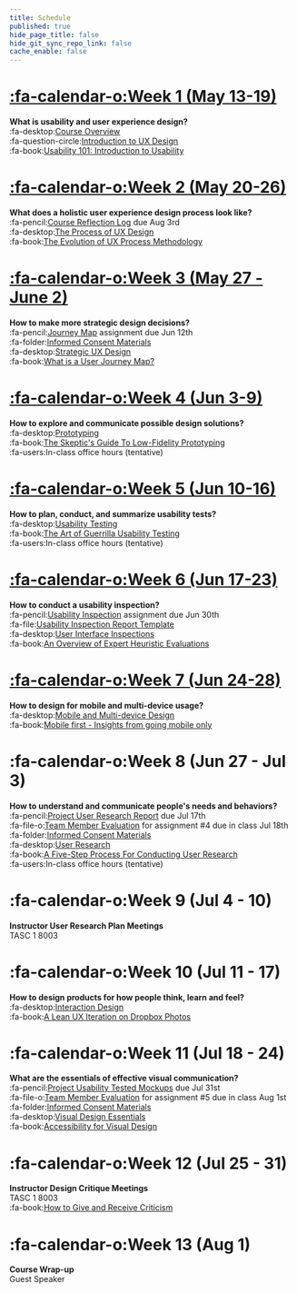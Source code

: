 ```yaml
---
title: Schedule
published: true
hide_page_title: false
hide_git_sync_repo_link: false
cache_enable: false
---
```


# [:fa-calendar-o:Week 1 (May 13-19)](http://edtechuvic.ca/edci335/blog/week-1-may-13-20/)

**What is usability and user experience design?**<br>
:fa-desktop:[Course Overview](../presentations/placeholder-slide?target=_blank)<br>
:fa-question-circle:[Introduction to UX Design](../presentations/placeholder-slide?target=_blank)<br>
:fa-book:[Usability 101: Introduction to Usability](https://www.nngroup.com/articles/usability-101-introduction-to-usability/)

# [:fa-calendar-o:Week 2 (May 20-26)](http://edtechuvic.ca/edci335/blog/week-2-may-20-26/)

**What does a holistic user experience design process look like?**<br>
:fa-pencil:[Course Reflection Log](https://sso.canvaslms.com/courses/1413912/assignments/9519528) due Aug 3rd<br>
:fa-desktop:[The Process of UX Design](../presentations/placeholder-slide?target=_blank)<br>
:fa-book:[The Evolution of UX Process Methodology](https://uxplanet.org/the-evolution-of-ux-process-methodology-47f52557178b)

# [:fa-calendar-o:Week 3 (May 27 - June 2)](http://edtechuvic.ca/edci335/blog/week-3-may-27-june-2/)

**How to make more strategic design decisions?**<br>
:fa-pencil:[Journey Map](https://canvas.sfu.ca/courses/38847/assignments/292821) assignment due Jun 12th<br>
:fa-folder:[Informed Consent Materials](https://sso.canvaslms.com/courses/1413912/files/folder/Handouts/Informed%20Consent)<br>
:fa-desktop:[Strategic UX Design](../presentations/placeholder-slide?target=_blank)<br>
:fa-book:[What is a User Journey Map?](https://www.aytech.ca/blog/user-journey-map/)

# [:fa-calendar-o:Week 4 (Jun 3-9)](http://edtechuvic.ca/edci335/blog/week-4-june-3-9/)

**How to explore and communicate possible design solutions?**<br>
:fa-desktop:[Prototyping](../presentations/placeholder-slide?target=_blank)<br>
:fa-book:[The Skeptic's Guide To Low-Fidelity Prototyping](https://www.smashingmagazine.com/2014/10/the-skeptics-guide-to-low-fidelity-prototyping/)<br>
:fa-users:In-class office hours (tentative)

# [:fa-calendar-o:Week 5 (Jun 10-16)](http://edtechuvic.ca/edci335/blog/week-5-june-10-16/)

**How to plan, conduct, and summarize usability tests?**<br>
:fa-desktop:[Usability Testing](../presentations/placeholder-slide?target=_blank)<br>
:fa-book:[The Art of Guerrilla Usability Testing](http://www.uxbooth.com/articles/the-art-of-guerrilla-usability-testing/)<br>
:fa-users:In-class office hours (tentative)

# [:fa-calendar-o:Week 6 (Jun 17-23)](http://edtechuvic.ca/edci335/blog/week-6-june-17-23/)

**How to conduct a usability inspection?**<br>
:fa-pencil:[Usability Inspection](https://sso.canvaslms.com/courses/1413912/assignments/9519532) assignment due Jun 30th<br>
:fa-file:[Usability Inspection Report Template](https://sso.canvaslms.com/courses/1413912/files/folder/Handouts/Usability%20Inspection%20Report%20Template)<br>
:fa-desktop:[User Interface Inspections](../presentations/placeholder-slide?target=_blank)<br>
:fa-book:[An Overview of Expert Heuristic Evaluations](https://www.uxmatters.com/mt/archives/2014/06/an-overview-of-expert-heuristic-evaluations.php)

# [:fa-calendar-o:Week 7 (Jun 24-28)](http://edtechuvic.ca/edci335/blog/week-7-june-24-28/)

**How to design for mobile and multi-device usage?**<br>
:fa-desktop:[Mobile and Multi-device Design](../presentations/placeholder-slide?target=_blank)<br>
:fa-book:[Mobile first - Insights from going mobile only](http://blog.invisionapp.com/mobile-first-mobile-only/)

# :fa-calendar-o:Week 8 (Jun 27 - Jul 3)

**How to understand and communicate people's needs and behaviors?**<br>
:fa-pencil:[Project User Research Report](https://sso.canvaslms.com/courses/1413912/assignments/9519534) due Jul 17th<br>
:fa-file-o:[Team Member Evaluation](https://sso.canvaslms.com/courses/1413912/files/folder/Handouts/Team%20Member%20Evaluations) for assignment #4 due in class Jul 18th<br>
:fa-folder:[Informed Consent Materials](https://sso.canvaslms.com/courses/1413912/files/folder/Handouts/Informed%20Consent)<br>
:fa-desktop:[User Research](../presentations/placeholder-slide?target=_blank)<br>
:fa-book:[A Five-Step Process For Conducting User Research](http://www.smashingmagazine.com/2013/09/5-step-process-conducting-user-research/)<br>
:fa-users:In-class office hours (tentative)

# :fa-calendar-o:Week 9 (Jul 4 - 10)

**Instructor User Research Plan Meetings**<br>
TASC 1 8003

# :fa-calendar-o:Week 10 (Jul 11 - 17)

**How to design products for how people think, learn and feel?**<br>
:fa-desktop:[Interaction Design](../presentations/placeholder-slide?target=_blank)<br>
:fa-book:[A Lean UX Iteration on Dropbox Photos](https://medium.com/bridge-collection/a-lean-ux-iteration-on-dropbox-photos-edfa7b245c27#.fdtsczbnj)

# :fa-calendar-o:Week 11 (Jul 18 - 24)

**What are the essentials of effective visual communication?**<br>
:fa-pencil:[Project Usability Tested Mockups](https://sso.canvaslms.com/courses/1413912/assignments/9519533) due Jul 31st<br>
:fa-file-o:[Team Member Evaluation](https://sso.canvaslms.com/courses/1413912/files/folder/Handouts/Team%20Member%20Evaluations) for assignment #5 due in class Aug 1st<br>
:fa-folder:[Informed Consent Materials](https://sso.canvaslms.com/courses/1413912/files/folder/Handouts/Informed%20Consent)<br>
:fa-desktop:[Visual Design Essentials](../presentations/placeholder-slide?target=_blank)<br>
:fa-book:[Accessibility for Visual Design](http://www.uxbooth.com/articles/accessibility-visual-design/)

# :fa-calendar-o:Week 12 (Jul 25 - 31)

**Instructor Design Critique Meetings**<br>
TASC 1 8003<br>
:fa-book:[How to Give and Receive Criticism](http://scottberkun.com/essays/35-how-to-give-and-receive-criticism/)

# :fa-calendar-o:Week 13 (Aug 1)

**Course Wrap-up**<br>
Guest Speaker
